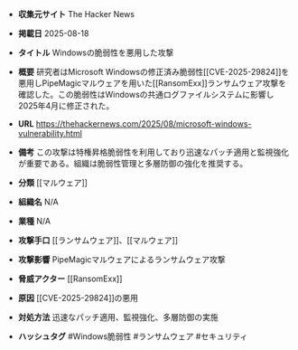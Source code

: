 - **収集元サイト**
The Hacker News

- **掲載日**
2025-08-18

- **タイトル**
Windowsの脆弱性を悪用した攻撃

- **概要**
研究者はMicrosoft Windowsの修正済み脆弱性[[CVE-2025-29824]]を悪用しPipeMagicマルウェアを用いた[[RansomExx]]ランサムウェア攻撃を確認した。この脆弱性はWindowsの共通ログファイルシステムに影響し2025年4月に修正された。

- **URL**
https://thehackernews.com/2025/08/microsoft-windows-vulnerability.html

- **備考**
この攻撃は特権昇格脆弱性を利用しており迅速なパッチ適用と監視強化が重要である。組織は脆弱性管理と多層防御の強化を推奨する。

- **分類**
[[マルウェア]]

- **組織名**
N/A

- **業種**
N/A

- **攻撃手口**
[[ランサムウェア]]、[[マルウェア]]

- **攻撃影響**
PipeMagicマルウェアによるランサムウェア攻撃

- **脅威アクター**
[[RansomExx]]

- **原因**
[[CVE-2025-29824]]の悪用

- **対処方法**
迅速なパッチ適用、監視強化、多層防御の実施

- **ハッシュタグ**
#Windows脆弱性 #ランサムウェア #セキュリティ
